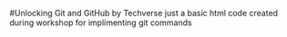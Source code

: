 #Unlocking Git and GitHub by Techverse
just a basic html code created during workshop for implimenting git commands
